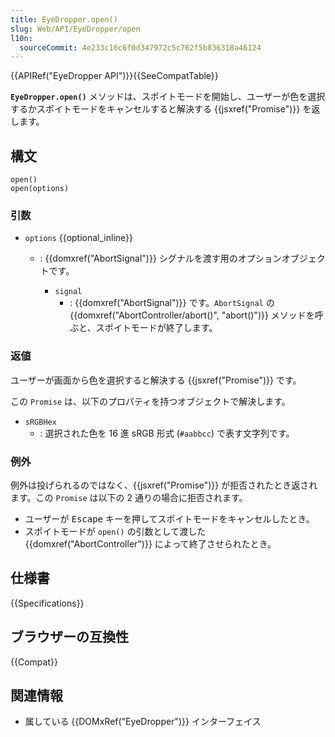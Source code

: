 ```yaml
---
title: EyeDropper.open()
slug: Web/API/EyeDropper/open
l10n:
  sourceCommit: 4e233c16c6f0d347972c5c762f5b836318a46124
---
```


{{APIRef("EyeDropper API")}}{{SeeCompatTable}}

**`EyeDropper.open()`** メソッドは、スポイトモードを開始し、ユーザーが色を選択するかスポイトモードをキャンセルすると解決する {{jsxref("Promise")}} を返します。

## 構文

```js-nolint
open()
open(options)
```

### 引数

- `options` {{optional_inline}}

  - : {{domxref("AbortSignal")}} シグナルを渡す用のオプションオブジェクトです。

    - `signal`
      - : {{domxref("AbortSignal")}} です。`AbortSignal` の {{domxref("AbortController/abort()", "abort()")}} メソッドを呼ぶと、スポイトモードが終了します。

### 返値

ユーザーが画面から色を選択すると解決する {{jsxref("Promise")}} です。

この `Promise` は、以下のプロパティを持つオブジェクトで解決します。

- `sRGBHex`
  - : 選択された色を 16 進 sRGB 形式 (`#aabbcc`) で表す文字列です。

### 例外

例外は投げられるのではなく、{{jsxref("Promise")}} が拒否されたとき返されます。この `Promise` は以下の 2 通りの場合に拒否されます。

- ユーザーが <kbd>Escape</kbd> キーを押してスポイトモードをキャンセルしたとき。
- スポイトモードが `open()` の引数として渡した {{domxref("AbortController")}} によって終了させられたとき。

## 仕様書

{{Specifications}}

## ブラウザーの互換性

{{Compat}}

## 関連情報

- 属している {{DOMxRef("EyeDropper")}} インターフェイス
